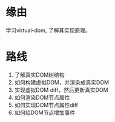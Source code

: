 # 缘由
学习virtual-dom, 了解其实现原理。

# 路线
1. 了解真实DOM树结构
2. 如何构建虚拟DOM，并渲染成真实DOM
3. 实现虚拟DOM diff，然后更新真实DOM
4. 如何渲染DOM节点属性
5. 如何实现DOM节点属性diff
6. 如何给DOM节点增加事件

